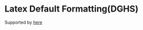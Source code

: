 # Latex Default Formatting(DGHS)

Supported by [here](https://www.overleaf.com/latex/templates/yonsei-thesis-slash-dissertation-template/tnsrpxbfszbn)